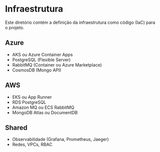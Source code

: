 # Infraestrutura

Este diretório contém a definição da infraestrutura como código (IaC) para o projeto.

## Azure

- AKS ou Azure Container Apps
- PostgreSQL (Flexible Server)
- RabbitMQ (Container ou Azure Marketplace)
- CosmosDB (Mongo API)

## AWS

- EKS ou App Runner
- RDS PostgreSQL
- Amazon MQ ou ECS RabbitMQ
- MongoDB Atlas ou DocumentDB

## Shared

- Observabilidade (Grafana, Prometheus, Jaeger)
- Redes, VPCs, RBAC
